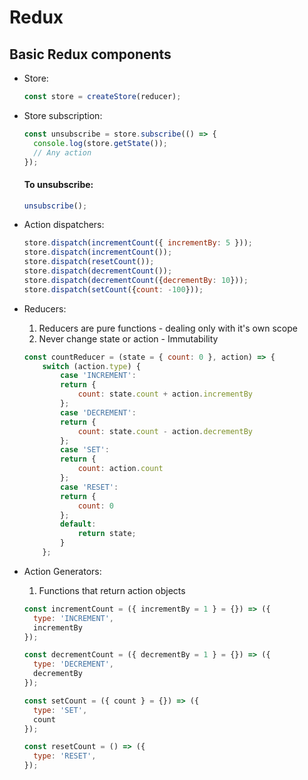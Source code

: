 # Redux

## Basic Redux components

- Store:

	```javascript
	const store = createStore(reducer);
	```

- Store subscription:

	```javascript
	const unsubscribe = store.subscribe(() => {
	  console.log(store.getState());
	  // Any action
	});
	```

	#### To unsubscribe:

	```javascript
	unsubscribe();
	```

- Action dispatchers:

	```javascript
	store.dispatch(incrementCount({ incrementBy: 5 }));
	store.dispatch(incrementCount());
	store.dispatch(resetCount());
	store.dispatch(decrementCount());
	store.dispatch(decrementCount({decrementBy: 10}));
	store.dispatch(setCount({count: -100}));
	```

- Reducers:
	 1. Reducers are pure functions - dealing only with it's own scope
	 2. Never change state or action - Immutability

	```javascript
	const countReducer = (state = { count: 0 }, action) => {
		switch (action.type) {
			case 'INCREMENT':
			return {
				count: state.count + action.incrementBy
			};
			case 'DECREMENT':
			return {
				count: state.count - action.decrementBy
			};
			case 'SET':
			return {
				count: action.count
			};
			case 'RESET':
			return {
				count: 0
			};
			default:
				return state;
			}
		};
	```

- Action Generators:
	1. Functions that return action objects

	```javascript
	const incrementCount = ({ incrementBy = 1 } = {}) => ({
	  type: 'INCREMENT',
	  incrementBy
	});

	const decrementCount = ({ decrementBy = 1 } = {}) => ({
	  type: 'DECREMENT',
	  decrementBy
	});

	const setCount = ({ count } = {}) => ({
	  type: 'SET',
	  count
	});

	const resetCount = () => ({
	  type: 'RESET',
	});
	```
